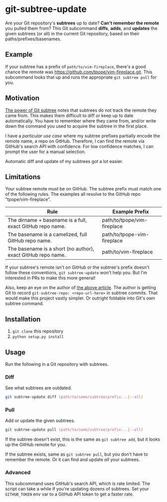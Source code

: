 # git-subtree-update

Are your Git repository's **subtrees** up to date? **Can't remember the remote** you pulled them from? This Git subcommand **diffs**, **adds**, and **updates** the given subtrees (or all) in the current Git repository, based on their paths/prefixes/basenames.

## Example

If your subtree has a prefix of `path/to/vim-fireplace`, there's a good chance the remote was https://github.com/tpope/vim-fireplace.git. This subcommand looks that up and runs the appropriate `git subtree pull` for you.

## Motivation

[The power of Git subtree] notes that subtrees do not track the remote they came from. This makes them difficult to diff or keep up to date automatically. You have to remember where they came from, and/or write down the command you used to acquire the subtree in the first place.

I have a _particular use case_ where my subtree prefixes partially encode the remote name, a repo on GitHub. Therefore, I can find the remote via GitHub's search API with confidence. For low confidence matches, I can prompt the user for a manual selection.

Automatic diff and update of my subtrees got a lot easier.

## Limitations

Your subtree remote must be on GitHub. The subtree prefix must match one of the following rules. The examples all resolve to the GitHub repo "tpope/vim-fireplace".

| Rule | Example Prefix |
| ---- | -------------- |
| The dirname + basename is a full, exact GitHub repo name. | path/to/tpope/vim-fireplace |
| The basename is a camelized, full GitHub repo name. | path/to/tpope-vim-fireplace |
| The basename is a short (no author), exact GitHub repo name. | path/to/vim-fireplace |

If your subtree's remote isn't on GitHub or the subtree's prefix doesn't follow these conventions, `git subtree-update` won't help you. But I'm interested in PRs to make this more general!

Also, keep an eye on the author of [the above article][The power of Git subtree]. The author is getting Git to record `git-subtree-repo: <repo-url-here>` in subtree commits. That would make this project vastly simpler. Or outright foldable into Git's own subtree command.

## Installation

1. `git clone` this repository
2. `python setup.py install`

## Usage

Run the following in a Git repository with subtrees.

### Diff

See what subtrees are outdated.

```zsh
git subtree-update diff (path/to/some/subtree/prefix...|--all)
```

### Pull

Add or update the given subtrees.

```zsh
git subtree-update pull (path/to/some/subtree/prefix...|--all)
```

If the subtree doesn't exist, this is the same as `git subtree add`, but it looks up the GitHub remote for you.

If the subtree exists, same as `git subtree pull`, but you don't have to remember the remote. Or it can find and update _all_ your subtrees.

### Advanced

This subcommand uses GitHub's search API, which is rate limited. The script can take a while if you're updating dozens of subtrees. Set your `GITHUB_TOKEN` env var to a GitHub API token to get a faster rate.

[The power of Git subtree]: https://developer.atlassian.com/blog/2015/05/the-power-of-git-subtree/#hacking-on-git-subtree
